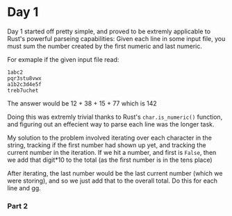 # Day 1

Day 1 started off pretty simple, and proved to be extremly applicable to Rust's powerful parseing capabilities: Given each line in some input file, you must sum the number created by the first numeric and last numeric.

For exmaple if the given input file read:
```
1abc2
pqr3stu8vwx
a1b2c3d4e5f
treb7uchet
```
The answer would be 12 + 38 + 15 + 77 which is 142



Doing this was extremly trivial thanks to Rust's ```char.is_numeric()``` function, and figuring out an effecient way to parse each line was the longer task.

My solution to the problem involved iterating over each character in the string, tracking if the first number had shown up yet, and tracking the current number in the iteration. If we hit a number, and first is ```False```, then we add that digit*10 to the total (as the first number is in the tens place)

After iterating, the last number would be the last current number (which we were storing), and so we just add that to the overall total. Do this for each line and gg.


### Part 2
